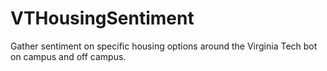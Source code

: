 # VTHousingSentiment
Gather sentiment on specific housing options around the Virginia Tech bot on campus and off campus.
